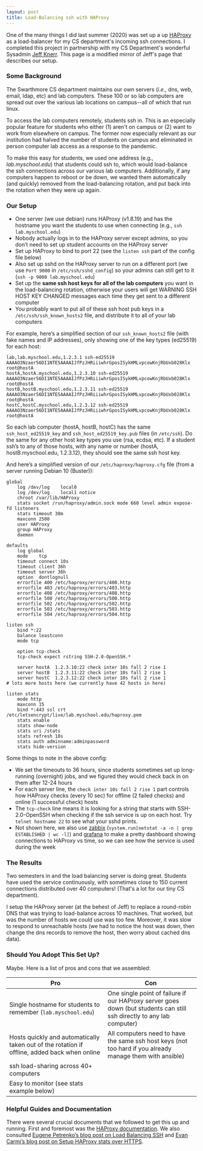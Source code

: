 ```yaml
---
layout: post
title: Load-Balancing ssh with HAProxy
---
```


One of the many things I did last summer (2020) was set up a up [HAProxy](https://cbonte.github.io/HAProxy-dconv/2.2/intro.html#1) as a load-balancer for my CS department's incoming ssh connections. I completed this project in partnership with my CS Department's wonderful Sysadmin [Jeff Knerr](https://jeffknerr.github.io/). This page is a modified mirror of Jeff's page that describes our setup.



### Some Background

The Swarthmore CS department maintains our own servers (*i.e.,* dns, web, email, ldap, etc) and lab computers. These 100 or so lab computers are spread out over the various lab locations on campus--all of which that run linux. 

To access the lab computers remotely, students ssh in. This is an especially popular feature for students who either (1) aren't on campus or (2) want to work from elsewhere on campus. The former now especially relevant as our institution had halved the number of students on campus and eliminated in person computer lab access as a response to the pandemic.  

To make this easy for students, we used one address (e.g., *lab.myschool.edu*) that students could ssh to, which would load-balance the ssh connections across our various lab computers. Additionally, if any computers happen to reboot or be down, we wanted them automatically (and quickly) removed from the load-balancing rotation, and put back into the rotation when they were up again.

### Our Setup

- One server (we use debian) runs HAProxy (v1.8.19) and has the hostname you want the students to use when connecting (e.g., `ssh lab.myschool.edu`)
- Nobody actually logs in to the HAProxy server except admins, so you don’t need to set up student accounts on the HAProxy server
- Set up HAProxy to bind to port 22 (see the `listen ssh` part of the config file below)
- Also set up sshd on the HAProxy server to run on a different port (we use `Port 9000` in `/etc/ssh/sshd_config`) so your admins can still get to it (`ssh -p 9000 lab.myschool.edu`)
- Set up the **same ssh host keys for all of the lab computers** you want in the load-balancing rotation, otherwise your users will get WARNING SSH HOST KEY CHANGED messages each time they get sent to a different computer
- You probably want to put all of these ssh host pub keys in a `/etc/ssh/ssh_known_hosts2` file, and distribute it to all of your lab computers

For example, here’s a simplified section of our `ssh_known_hosts2` file (with fake names and IP addresses), only showing one of the key types (ed25519) for each host:

```
lab,lab.myschool.edu,1.2.3.1 ssh-ed25519 AAAAO3Nzaer56DI1NTE5AAAAIJfPzJHRiiiwhrGposISykHMLvpcowKnjRbUxb028Klx root@hostA
hostA,hostA.myschool.edu,1.2.3.10 ssh-ed25519 AAAAO3Nzaer56DI1NTE5AAAAIJfPzJHRiiiwhrGposISykHMLvpcowKnjRbUxb028Klx root@hostA
hostB,hostB.myschool.edu,1.2.3.11 ssh-ed25519 AAAAO3Nzaer56DI1NTE5AAAAIJfPzJHRiiiwhrGposISykHMLvpcowKnjRbUxb028Klx root@hostA
hostC,hostC.myschool.edu,1.2.3.12 ssh-ed25519 AAAAO3Nzaer56DI1NTE5AAAAIJfPzJHRiiiwhrGposISykHMLvpcowKnjRbUxb028Klx root@hostA
```



So each lab computer (hostA, hostB, hostC) has the same `ssh_host_ed25519_key` and `ssh_host_ed25519_key.pub` files (in `/etc/ssh`). Do the same for any other host key types you use (rsa, ecdsa, etc). If a student ssh’s to any of those hosts, with any name or number (hostA, hostB.myschool.edu, 1.2.3.12), they should see the same ssh host key.

And here’s a simplified version of our `/etc/haproxy/haproxy.cfg` file (from a server running Debian 10 (Buster)):

```
global
	log /dev/log	local0
	log /dev/log	local1 notice
	chroot /var/lib/HAProxy
	stats socket /run/haproxy/admin.sock mode 660 level admin expose-fd listeners
	stats timeout 30m
	maxconn 2500
	user HAProxy
	group HAProxy
	daemon

defaults
	log	global
	mode	tcp
	timeout connect 10s
	timeout client 36h
	timeout server 36h
	option	dontlognull
	errorfile 400 /etc/haproxy/errors/400.http
	errorfile 403 /etc/haproxy/errors/403.http
	errorfile 408 /etc/haproxy/errors/408.http
	errorfile 500 /etc/haproxy/errors/500.http
	errorfile 502 /etc/haproxy/errors/502.http
	errorfile 503 /etc/haproxy/errors/503.http
	errorfile 504 /etc/haproxy/errors/504.http

listen ssh 
	bind *:22
	balance leastconn
	mode tcp
        
	option tcp-check	
	tcp-check expect rstring SSH-2.0-OpenSSH.*
		
	server hostA  1.2.3.10:22 check inter 10s fall 2 rise 1
	server hostB  1.2.3.11:22 check inter 10s fall 2 rise 1
	server hostC  1.2.3.12:22 check inter 10s fall 2 rise 1
# lots more hosts here (we currently have 42 hosts in here)

listen stats
	mode http
	maxconn 15
	bind *:443 ssl crt /etc/letsencrypt/live/lab.myschool.edu/haproxy.pem
	stats enable
	stats show-node
	stats uri /stats
	stats refresh 10s
	stats auth adminname:adminpassword
	stats hide-version
```



Some things to note in the above config:

* We set the timeouts to 36 hours, since students sometimes set up long-running (overnight) jobs, and we figured they would check back in on them after 12-24 hours
* For each server line, the `check inter 10s fall 2 rise 1` part controls how HAProxy checks (every 10 sec) for offline (2 failed checks) and online (1 successful check) hosts
* The `tcp-check` line means it is looking for a string that starts with SSH-2.0-OpenSSH when checking if the ssh service is up on each host. Try `telnet hostname 22` to see what your sshd prints.
* Not shown here, we also use [zabbix](https://www.zabbix.com/) (`system.run[netstat -a -n | grep ESTABLISHED | wc -l]`) and [grafana](https://grafana.com/) to make a pretty dashboard showing connections to HAProxy vs time, so we can see how the service is used during the week



### The Results

Two semesters in and the load balancing server is doing great. Students have used the service continuously, with sometimes close to 150 current connections distributed over 40 computers! (That's a lot for our tiny CS department).

I setup the HAProxy server (at the behest of Jeff) to replace a round-robin DNS that was trying to load-balance across 10 machines. That worked, but was the number of hosts we could use was too few. Moreover, it was slow to respond to unreachable hosts (we had to notice the host was down, then change the dns records to remove the host, then worry about cached dns data). 



### Should You Adopt This Set Up?

Maybe. Here is a list of pros and cons that we assembled:

| Pro                                                          | Con                                                          |
| ------------------------------------------------------------ | ------------------------------------------------------------ |
| Single hostname for students to remember (`lab.myschool.edu`) | One single point of failure if our HAProxy server goes down (but students can still ssh directly to any lab computer) |
| Hosts quickly and automatically taken out of the rotation if offline, added back when online | All computers need to have the same ssh host keys (not too hard if you already manage them with ansible) |
| ssh load-sharing across 40+ computers                        |                                                              |
| Easy to monitor (see stats example below)                    |                                                              |





### Helpful Guides and Documentation

There were several crucial documents that we followed to get this up and running. First and foremost was the [HAProxy documentation](https://cbonte.github.io/HAProxy-dconv/2.2/intro.html#1). We also consulted [Eugene Petrenko’s blog post on Load Balancing SSH](https://jonnyzzz.com/blog/2017/05/24/ssh-HAProxy/) and [Evan Carmi’s blog post on Setup HAProxy stats over HTTPS](https://evancarmi.com/writing/setup-HAProxy-stats-over-https/). 